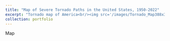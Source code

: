 ```yaml
---
title: "Map of Severe Tornado Paths in the United States, 1950-2022"
excerpt: "Tornado map of America<br/><img src='/images/Tornado_Map388x300.png'>"
collection: portfolio
---
```


Map

